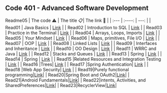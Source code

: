 Code 401 - Advanced Software Development
-------------------------------------------------------

Readme05
| The code  ⚠️  | The title 📋| The link  🔗   |
| :---        |    :----:   |          ---: |
|  Read01      | Java Basics      |     [Link](https://mohd-saqr.github.io/reading-notes/Read01)  |
| Read02    |    Introduction to SQL    | [Link](https://mohd-saqr.github.io/reading-notes/Readme02)     |
|  Read03      |  Practice in the Terminal     |    [Link](https://mohd-saqr.github.io/reading-notes/Readme03)   |
|  Read04     |  Arrays, Loops, Imports     |    [Link](https://mohd-saqr.github.io/reading-notes/Read04)   |
|  Read05     |  Your Mindset    |    [Link](https://mohd-saqr.github.io/reading-notes/Readme05)   |
|  Read06      |  Maps, primitives, File I/O   |    [Link](https://mohd-saqr.github.io/reading-notes/Readme06)   |
|  Read07      |  OOP   |    [Link](https://mohd-saqr.github.io/reading-notes/Readme07)   |
|  Read08      |  Linked Lists   |    [Link](https://mohd-saqr.github.io/reading-notes/Readme08)   |
|  Read09      |  Interfaces and Inheritance   |    [Link](https://mohd-saqr.github.io/reading-notes/Readme09)   |
|  Read10      |   OO Design |    [Link](https://mohd-saqr.github.io/reading-notes/Readme10)   |
|  Read11      |   WRRC and Java |    [Link](https://mohd-saqr.github.io/reading-notes/Readme11)   |
|  Read12      |   Stacks and Queues |    [Link](https://mohd-saqr.github.io/reading-notes/Readme12)   |
|  Read13      |   Spring |    [Link](https://mohd-saqr.github.io/reading-notes/Readme13)   |
|  Read14      |   Spring |    [Link](https://mohd-saqr.github.io/reading-notes/Readme14)   |
|  Read15      |Related Resources and Integration Testing |    [Link](https://mohd-saqr.github.io/reading-notes/Readme15)   |
|  Read16      |Trees|    [Link](https://mohd-saqr.github.io/reading-notes/Readme16)   |
|  Read17      |Spring Authentication|    [Link](https://mohd-saqr.github.io/reading-notes/Readme17)   |
|  Read18      |Web App Security|    [Link](https://mohd-saqr.github.io/reading-notes/Readme18)   |
| Read19|Purely functional programming|[Link](https://mohd-saqr.github.io/reading-notes/Readme19)|
| Read20|Spring Boot and OAuth2|[Link](https://mohd-saqr.github.io/reading-notes/Readme20)|
| Read21|Android Fundamentals|[Link](https://mohd-saqr.github.io/reading-notes/Readme21)|
| Read22|intents, Activities, and SharedPreferences|[Link](https://mohd-saqr.github.io/reading-notes/Readme22)|
| Read23|RecyclerView|[Link](https://mohd-saqr.github.io/reading-notes/Readme23)|



